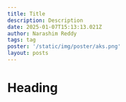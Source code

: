 ```yaml
---
title: Title
description: Description
date: 2025-01-07T15:13:13.021Z
author: Narashim Reddy
tags: tag
poster: '/static/img/poster/aks.png'
layout: posts
---
```


# Heading